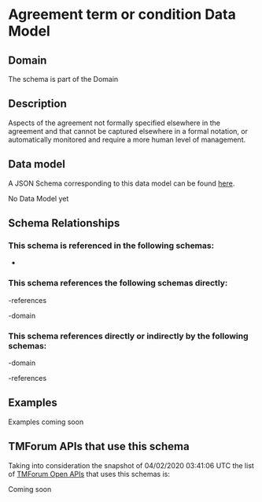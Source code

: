 # Agreement term or condition Data Model

## Domain

The  schema is part of the  Domain

## Description

Aspects of the agreement not formally specified elsewhere in the agreement and that cannot be captured elsewhere in a formal notation, or automatically monitored and require a more human level of management.

## Data model

A JSON Schema corresponding to this data model can be found
[here](https://github.com/tmforum-rand/schemas/blob/candidates/EngagedParty/AgreementTermOrCondition.schema.json).

No Data Model yet

## Schema Relationships

### This schema is referenced in the following schemas:

-

### This schema references the following schemas directly:

-references

-domain

### This schema references directly or indirectly by the following schemas:

-domain

-references



## Examples

Examples coming soon

## TMForum APIs that use this schema

Taking into consideration the snapshot of 04/02/2020 03:41:06 UTC the list of [TMForum Open APIs](https://www.tmforum.org/open-apis/) that uses this schemas is:

Coming soon